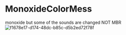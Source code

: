 # MonoxideColorMess
monoxide but some of the sounds are changed NOT MBR
![f1678e17-d174-48dc-b85c-d5b2ed72f78f](https://github.com/user-attachments/assets/f9f81c46-ff0c-40fd-8ac0-97ce28436b48)
